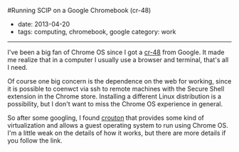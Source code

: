 #Running SCIP on a Google Chromebook (cr-48)

- date: 2013-04-20
- tags: computing, chromebook, google
category: work

-----

I've been a big fan of Chrome OS since I got a [cr-48](http://en.wikipedia.org/wiki/Chromebook#CR-48_prototype)
from Google. It made me realize that in a computer I usually use a browser and terminal, that's all I need.

Of course one big concern is the dependence on the web for working, since it is possible to coenwct via ssh
to remote machines with the Secure Shell extension in the Chrome store. Installing a different Linux
distribution is a possibility, but I don't want to miss the Chrome OS experience in general.

So after some googling, I found [crouton](https://github.com/dnschneid/crouton) that provides some kind of
virtualization and allows a guest operating system to run using Chrome OS. I'm a little weak on the details
of how it works, but there are more details if you follow the link.


